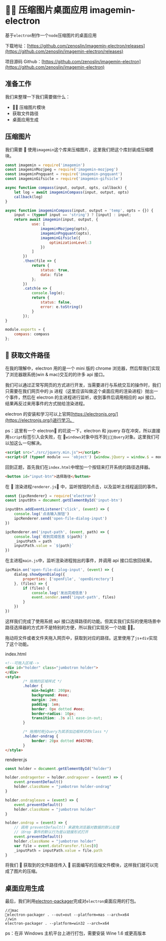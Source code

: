 #  压缩图片桌面应用 imagemin-electron

基于`electron`制作一个`node`压缩图片的桌面应用

下载地址：[https://github.com/zenoslin/imagemin-electron/releases](https://github.com/zenoslin/imagemin-electron/releases)

项目源码 Github：[https://github.com/zenoslin/imagemin-electron](https://github.com/zenoslin/imagemin-electron)

## 准备工作

我们来整理一下我们需要做什么：

-  压缩图片模块
- 获取文件路径
- 桌面应用生成

## 压缩图片

我们需要  使用`imagemin`这个库来压缩图片，这里我们把这个库封装成压缩模块。

```js
const imagemin = require('imagemin')
const imageminMozjpeg = require('imagemin-mozjpeg')
const imageminPngquant = require('imagemin-pngquant')
const imageminGifsicle = require('imagemin-gifsicle')

async function compass(input, output, opts, callback) {
    let log = await imageminCompass(input, output, opts)
    callback(log)
}

async function imageminCompass(input, output = 'temp', opts = {}) {
    input = (typeof input == 'string') ? [input] : input;
    return await imagemin(input, output, {
            use: [
                imageminMozjpeg(opts),
                imageminPngquant(opts),
                imageminGifsicle({
                    optimizationLevel:3
                })
            ]
        })
        .then(file => {
            return {
                status: true,
                data: file
            };
        })
        .catch(e => {
            console.log(e);
            return {
                status: false,
                error: e.toString()
            }
        });
}

module.exports = {
    compass: compass
};
```

##  获取文件路径

在我的理解中，electron 用的是一个 mini 版的 chrome 浏览器，然后帮我们实现了浏览器跟系统(win & mac)交互的的许多 api 接口。

我们可以通过正常写网页的方式进行开发，当需要进行与系统交互的操作时，我们只需要在我们网页中的 js 进程（这里应该叫做这个桌面应用的渲染进程）抛出一个事件，然后在 electron 的主进程进行监听，收到事件后调用相应的 api 接口，结果再反过来用事件的方式抛给渲染进程。

electron 的安装和学习可以上官网[https://electronjs.org/](https://electronjs.org/)进行学习。

ps：这里有一个 electron 的坑说一下，electron 和 jquery 存在冲突，所以直接用`script`标签引入会失败，在 `windows`对象中找不到`jQuery`对象。这里我们可以加这么一句解决。

```html
<script src="./src/jquery.min.js"></script>
<script>if (typeof module === 'object') {window.jQuery = window.$ = module.exports;};</script>
```

回到正题，首先我们在`index.html`中增加一个按钮来打开系统的路径选择器。

```html
<button id="input-btn">选择路径</button>
```

在  渲染进程`renderer.js` 中，监听按钮的点击，以及监听主线程返回的事件。

```js
const {ipcRenderer} = require('electron')
const inputBtn = document.getElementById('input-btn')

inputBtn.addEventListener('click', (event) => {
    console.log('点击输入按钮')
    ipcRenderer.send('open-file-dialog-input')
})

ipcRenderer.on('input-path', (event, path) => {
    console.log(`收到完成信息 ${path}`)
    _inputPath = path
    inputPath.value = `${path}`
})
```

在主进程`main.js`中，监听渲染进程抛出的事件，并调用 api 接口后放回结果。

```js
ipcMain.on('open-file-dialog-input', (event) => {
    dialog.showOpenDialog({
        properties: ['openFile', 'openDirectory']
    }, (files) => {
        if (files) {
            console.log('发出完成信息')
            event.sender.send('input-path', files)
        }
    })
})
```

这样我们完成了使用系统 api 接口选择路径的功能。但其实我们实际的使用场景中路径选择器的方式并不是特别的方便，所以我们实现另一个功能 。

拖动将文件或者文件夹拖入网页中，获取到对应的路径。这里使用了`js`+`div`实现了这个功能。

index.html

```html
<!--可拖入区域-->
<div id="holder" class="jumbotron holder">
</div>
<style>
        /* 拖拽的区域样式 */
        .holder {
            min-height: 200px;
            background: #eee;
            margin: 2em;
            padding: 1em;
            border: 0px dotted #eee;
            border-radius: 10px;
            transition: .3s all ease-in-out;
        }

        /* 拖拽时用jQuery为其添加边框样式的class */
        .holder-ondrag {
            border: 20px dotted #d45700;
        }
</style>
```

renderer.js

```js
const holder = document.getElementById("holder")

holder.ondragenter = holder.ondragover = (event) => {
    event.preventDefault()
    holder.className = "jumbotron holder-ondrag"
}

holder.ondragleave = (event) => {
    event.preventDefault()
    holder.className = "jumbotron holder"
}

holder.ondrop = (event) => {
    // 调用 preventDefault() 来避免浏览器对数据的默认处理
    //（drop 事件的默认行为是以链接形式打开
    event.preventDefault()
    holder.className = "jumbotron holder"
    var file = event.dataTransfer.files[0]
    _inputPath = inputPath.value = file.path
}
```

将我们  获取到的文件路径传入  前面编写的压缩文件模块，这样我们就可以完成了图片的压缩。

## 桌面应用生成

最后，我们利用[electron-packager](https://github.com/electron-userland/electron-packager)完成对`electron`桌面应用的打包。

```shell
//mac
electron-packager . --out=out --platform=mas --arch=x64
//win
electron-packager . --platform=win32 --arch=x64
```

ps：在非 Windows 主机平台上进行打包，需要安装 Wine 1.6 或更高版本
